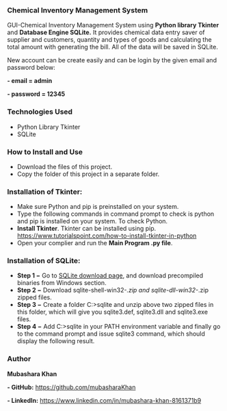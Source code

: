 ### **Chemical Inventory Management System**
GUI-Chemical Inventory Management System using **Python library Tkinter** and **Database Engine SQLite.**
It provides chemical data entry saver of supplier and customers, quantity and types of goods and calculating the total amount with generating the bill.
All of the data will be saved in SQLite. 

New account can be create easily and can be login by the given email and password below:

**- email = admin** 

**- password = 12345**

### **Technologies Used**
- Python Library Tkinter 
- SQLite 

### **How to  Install and Use**
- Download  the files of this project.
- Copy the folder of this project in a separate folder.

### **Installation of Tkinter:**
- Make sure Python and pip is preinstalled on your system. 
- Type the following commands in command prompt to check is python and pip is installed on your system. To check Python.
- **Install Tkinter**. Tkinter can be installed using pip. https://www.tutorialspoint.com/how-to-install-tkinter-in-python
- Open your complier and run the **Main Program .py file**.

### **Installation of SQLite:**
- **Step 1 −** Go to [SQLite download page](https://www.sqlite.org/download.html), and download precompiled binaries from Windows section.
- **Step 2 −** Download sqlite-shell-win32-*.zip and sqlite-dll-win32-*.zip zipped files.
- **Step 3 −** Create a folder C:\>sqlite and unzip above two zipped files in this folder, which will give you sqlite3.def, sqlite3.dll and sqlite3.exe files.
- **Step 4 −** Add C:\>sqlite in your PATH environment variable and finally go to the command prompt and issue sqlite3 command, which should display the following result.

### **Author**
**Mubashara Khan**

**- GitHub:**   https://github.com/mubasharaKhan

**- LinkedIn:**  https://www.linkedin.com/in/mubashara-khan-8161371b9
